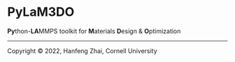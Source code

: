 # PyLaM3DO

**Py**thon-**LA**MMPS toolkit for **M**aterials **D**esign & **O**ptimization

***

Copyright &copy; 2022, Hanfeng Zhai, Cornell University
